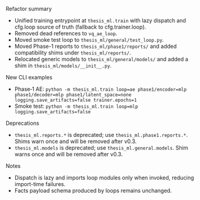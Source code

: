 Refactor summary

- Unified training entrypoint at `thesis_ml.train` with lazy dispatch and cfg.loop source of truth (fallback to cfg.trainer.loop).
- Removed dead references to `vq_ae_loop`.
- Moved smoke test loop to `thesis_ml/general/test_loop.py`.
- Moved Phase-1 reports to `thesis_ml/phase1/reports/` and added compatibility shims under `thesis_ml/reports/`.
- Relocated generic models to `thesis_ml/general/models/` and added a shim in `thesis_ml/models/__init__.py`.

New CLI examples
- Phase‑1 AE: `python -m thesis_ml.train loop=ae phase1/encoder=mlp phase1/decoder=mlp phase1/latent_space=none logging.save_artifacts=false trainer.epochs=1`
- Smoke test: `python -m thesis_ml.train loop=mlp logging.save_artifacts=false`

Deprecations
- `thesis_ml.reports.*` is deprecated; use `thesis_ml.phase1.reports.*`. Shims warn once and will be removed after v0.3.
- `thesis_ml.models` is deprecated; use `thesis_ml.general.models`. Shim warns once and will be removed after v0.3.

Notes
- Dispatch is lazy and imports loop modules only when invoked, reducing import-time failures.
- Facts payload schema produced by loops remains unchanged.
